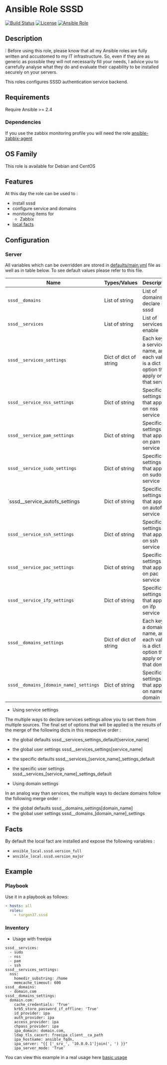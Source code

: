 Ansible Role SSSD
========

[![Build Status](https://travis-ci.org/Turgon37/ansible-sssd.svg?branch=master)](https://travis-ci.org/Turgon37/ansible-sssd)
[![License](https://img.shields.io/badge/license-MIT%20License-brightgreen.svg)](https://opensource.org/licenses/MIT)
[![Ansible Role](https://img.shields.io/badge/ansible%20role-Turgon37.sssd-blue.svg)](https://galaxy.ansible.com/Turgon37/sssd/)

## Description

:grey_exclamation: Before using this role, please know that all my Ansible roles are fully written and accustomed to my IT infrastructure. So, even if they are as generic as possible they will not necessarily fill your needs, I advice you to carrefully analyse what they do and evaluate their capability to be installed securely on your servers.

This roles configures SSSD authentication service backend.

## Requirements

Require Ansible >= 2.4

### Dependencies

If you use the zabbix monitoring profile you will need the role [ansible-zabbix-agent](https://github.com/Turgon37/ansible-zabbix-agent)

## OS Family

This role is available for Debian and CentOS

## Features

At this day the role can be used to :

  * install sssd
  * configure service and domains
  * monitoring items for
    * Zabbix
  * [local facts](#facts)

## Configuration

### Server

All variables which can be overridden are stored in [defaults/main.yml](defaults/main.yml) file as well as in table below. To see default values please refer to this file.

| Name                                   | Types/Values           | Description                                                                              |
| ---------------------------------------|------------------------| ---------------------------------------------------------------------------------------- |
| `sssd__domains`                        | List of string         | List of domains to declare in sssd                                                       |
| `sssd__services`                       | List of string         | List of services to enable                                                               |
| `sssd__services_settings`              | Dict of dict of string | Each key is a service name, and each value is a dict of option that apply on that service|
| `sssd__service_nss_settings`           | Dict of string         | Specific settings that apply on nss service                                              |
| `sssd__service_pam_settings`           | Dict of string         | Specific settings that apply on pam service                                              |
| `sssd__service_sudo_settings`          | Dict of string         | Specific settings that apply on sudo service                                             |
| `sssd__service_autofs_settings         | Dict of string         | Specific settings that apply on autofs service                                           |
| `sssd__service_ssh_settings`           | Dict of string         | Specific settings that apply on ssh service                                              |
| `sssd__service_pac_settings`           | Dict of string         | Specific settings that apply on pac service                                              |
| `sssd__service_ifp_settings`           | Dict of string         | Specific settings that apply on ifp service                                              |
| `sssd__domains_settings`               | Dict of dict of string | Each key is a domain name, and each value is a dict of option that apply on that domain  |
| `sssd__domains_[domain_name]_settings` | Dict of string         | Specific settings that apply on named domain                                             |

* Using service settings

The multiple ways to declare services settings allow you to set them from multiple sources.
The final set of options that will be applied is the results of the merge of the following dicts in this respective order :

* the global defaults sssd__services_settings_default[service_name]
* the global user settings sssd__services_settings[service_name]
* the specific defaults sssd__services_[service_name]_settings_default
* the specific user settings sssd__services_[service_name]_settings_default

* Using domain settings

In an analog way than services, the multiple ways to declare domains follow the following merge order :

* the global defaults sssd__domains_settings[domain_name]
* the global user settings sssd__domains_[domain_name]_settings

## Facts

By default the local fact are installed and expose the following variables :

* ```ansible_local.sssd.version_full```
* ```ansible_local.sssd.version_major```


## Example

### Playbook

Use it in a playbook as follows:

```yaml
- hosts: all
  roles:
    - turgon37.sssd
```

### Inventory

  * Usage with freeipa 

```
sssd__services:
  - sudo
  - nss
  - pam
  - ssh
sssd__services_settings:
  nss:
    homedir_substring: /home
    memcache_timeout: 600
sssd__domains:
  - domain.com
sssd__domains_settings:
  domain.com:
    cache_credentials: 'True'
    krb5_store_password_if_offline: 'True'
    id_provider: ipa
    auth_provider: ipa
    access_provider: ipa
    chpass_provider: ipa
    ipa_domain: domain.com,
    ldap_tls_cacert: freeipa_client__ca_path
    ipa_hostname: ansible_fqdn,
    ipa_server: "{{ ['_srv_', '10.0.0.1']join(', ') }}"
    ipa_server_mode: 'True'
```

You can view this example in a real usage here [basic usage](https://github.com/Turgon37/ansible-freeipa-client/blob/master/tasks/configure.yml)
